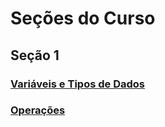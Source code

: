 # Seções do Curso

## Seção 1
###  [Variáveis e Tipos de Dados](aula-1/variaveis.md)
###  [Operações](aula-2/operacoes.md)